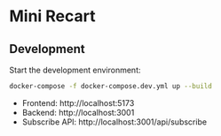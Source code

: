 # Mini Recart

## Development

Start the development environment:

```bash
docker-compose -f docker-compose.dev.yml up --build
```

- Frontend: http://localhost:5173
- Backend: http://localhost:3001
- Subscribe API: http://localhost:3001/api/subscribe
